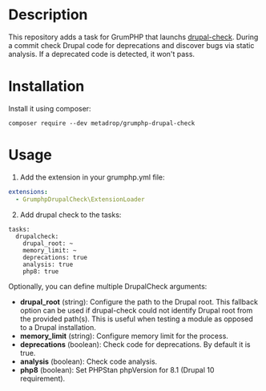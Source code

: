 # Description

This repository adds a task for GrumPHP that launchs [drupal-check](https://github.com/mglaman/drupal-check).
During a commit check Drupal code for deprecations and discover bugs via static analysis. If a deprecated code is detected, it won't pass.


# Installation

Install it using composer:

```composer require --dev metadrop/grumphp-drupal-check```


# Usage

1) Add the extension in your grumphp.yml file:
```yaml
extensions:
  - GrumphpDrupalCheck\ExtensionLoader
```

2) Add drupal check to the tasks:
```
tasks:
  drupalcheck:
    drupal_root: ~
    memory_limit: ~
    deprecations: true
    analysis: true
    php8: true
```
Optionally, you can define multiple DrupalCheck arguments:

- **drupal_root** (string): Configure the path to the Drupal root. This fallback option can be used if drupal-check could not identify Drupal root from the provided path(s). This is useful when testing a module as opposed to a Drupal installation.
- **memory_limit** (string): Configure memory limit for the process.
- **deprecations** (boolean): Check code for deprecations. By default it is true.
- **analysis** (boolean): Check code analysis.
- **php8** (boolean): Set PHPStan phpVersion for 8.1 (Drupal 10 requirement).